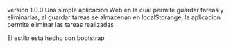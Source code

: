version 1.0.0
Una simple aplicacion Web en la cual permite guardar tareas y eliminarlas,
al guardar tareas se almacenan en localStorange, la aplicacion permite 
eliminar las tareas realizadas

El estilo esta hecho con bootstrap
